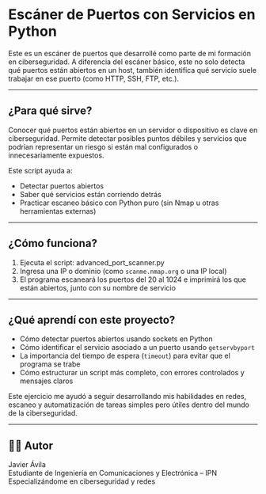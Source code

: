 # Escáner de Puertos con Servicios en Python

Este es un escáner de puertos que desarrollé como parte de mi formación en ciberseguridad. A diferencia del escáner básico, este no solo detecta qué puertos están abiertos en un host, también identifica qué servicio suele trabajar en ese puerto (como HTTP, SSH, FTP, etc.).

---

## ¿Para qué sirve?

Conocer qué puertos están abiertos en un servidor o dispositivo es clave en ciberseguridad. Permite detectar posibles puntos débiles y servicios que podrían representar un riesgo si están mal configurados o innecesariamente expuestos.

Este script ayuda a:
- Detectar puertos abiertos
- Saber qué servicios están corriendo detrás
- Practicar escaneo básico con Python puro (sin Nmap u otras herramientas externas)

---

## ¿Cómo funciona?

1. Ejecuta el script: advanced_port_scanner.py
2. Ingresa una IP o dominio (como `scanme.nmap.org` o una IP local)
3. El programa escaneará los puertos del 20 al 1024 e imprimirá los que están abiertos, junto con su nombre de servicio

---

## ¿Qué aprendí con este proyecto?

- Cómo detectar puertos abiertos usando sockets en Python
- Cómo identificar el servicio asociado a un puerto usando `getservbyport`
- La importancia del tiempo de espera (`timeout`) para evitar que el programa se trabe
- Cómo estructurar un script más completo, con errores controlados y mensajes claros

Este ejercicio me ayudó a seguir desarrollando mis habilidades en redes, escaneo y automatización de tareas simples pero útiles dentro del mundo de la ciberseguridad.

---

## 👨‍💻 Autor

Javier Ávila  
Estudiante de Ingeniería en Comunicaciones y Electrónica – IPN  
Especializándome en ciberseguridad y redes
